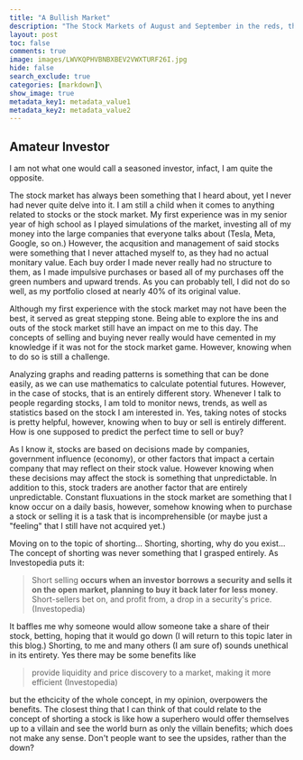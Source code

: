 ```yaml
---
title: "A Bullish Market"
description: "The Stock Markets of August and September in the reds, thoughts of an amateur investor"
layout: post
toc: false
comments: true
image: images/LWVKQPHVBNBXBEV2VWXTURF26I.jpg
hide: false
search_exclude: true
categories: [markdown]\
show_image: true
metadata_key1: metadata_value1
metadata_key2: metadata_value2
---
```


## Amateur Investor
I am not what one would call a seasoned investor, infact, I am quite the opposite. 

The stock market has always been something that I heard about, yet I never had never quite delve into it. 
I am still a child when it comes to anything related to stocks or the stock market. My first experience was in my senior year of high school as I played simulations of the market, investing all of my money into the large companies that everyone talks about 
(Tesla, Meta, Google, so on.) However, the acqusition and management of said stocks were something that I never attached myself to, as they had no actual monitary value. Each buy order I made
never really had no structure to them, as I made impulsive purchases or based all of my purchases off the green numbers and upward trends. As you can probably tell, I did not do so well, as my portfolio closed at
nearly 40% of its original value.  


Although my first experience with the stock market may not have been the best, it served as great stepping stone. Being able to explore the ins and outs of the stock market still have an impact on 
me to this day. The concepts of selling and buying never really would have cemented in my knowledge if it was not for the stock market game. However, knowing when to do so is still a challenge. 

Analyzing graphs and reading patterns is something that can be done easily, as we can use mathematics to calculate potential futures. However, in the case of stocks, that is an entirely different story. 
Whenever I talk to people regarding stocks, I am told to monitor news, trends, as well as statistics based on the stock I am interested in. Yes, taking notes of stocks is pretty helpful, however, knowing when
to buy or sell is entirely different. How is one supposed to predict the perfect time to sell or buy? 

As I know it, stocks are based on decisions made by companies, government influence (economy), or other factors that impact a certain company that may reflect on their stock value. However knowing when these decisions
may affect the stock is something that unpredictable. In addition to this, stock traders are another factor that are entirely unpredictable. Constant fluxuations in the stock market are something that I know
occur on a daily basis, however, somehow knowing when to purchase a stock or selling it is a task that is incomprehensible (or maybe just a "feeling" that I still have not acquired yet.)



Moving on to the topic of shorting... Shorting, shorting, why do you exist... 
The concept of shorting was never something that I grasped entirely. As Investopedia puts it:

> Short selling **occurs when an investor borrows a security and sells it on the open market, planning to buy it back later for less money**. Short-sellers bet on, and profit from, a drop in a security's price. (Investopedia)

It baffles me why someone would allow someone take a share of their stock, betting, hoping that it would go down (I will return to this topic later in this blog.) Shorting, to me and 
many others (I am sure of) sounds unethical in its entirety. Yes there may be some benefits like 

> provide liquidity and price discovery to a market, making it more efficient (Investopedia)

but the ethcicity of the whole concept, in my opinion, overpowers the benefits. The closest thing that I can think of that could relate to the concept of shorting a stock is like how a superhero would
offer themselves up to a villain and see the world burn as only the villain benefits; which does not make any sense. Don't people want to see the upsides, rather than the down?


